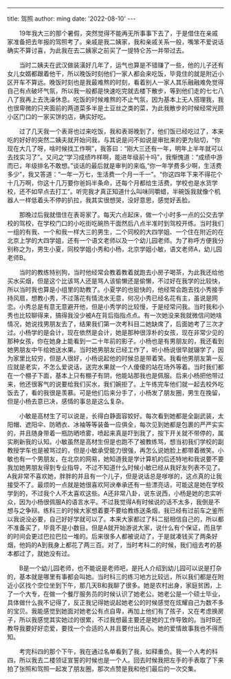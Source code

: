 ---
title: 驾照
author: ming
date: '2022-08-10'
---​	

<p style="text-indent:2em">19年我大三的那个暑假，突然觉得不能再无所事事下去了，于是借住在亲戚家准备把去年报的驾照考了。亲戚是我二姨家，我和亲戚关系一般，嘴笨不爱说话确实不算讨喜，为此我在去二姨家之前买了一提特仑苏一并带过去。</p>

<p style="text-indent:2em">当时二姨夫在武汉做装潢好几年了，运气也算是不错赚了一些，他的儿子还有女儿女婿都跟着他干，所以晚饭时刻他们一家人都会来吃饭，毕竟住的就是附近小区开车不算远。晚饭时刻也是我最难熬的时刻，看着别人一家人其乐融融难免觉得自己有点破坏气氛，所以我一般都是快速吃完就去楼下散步，等到他们走的七七八八了我再上去洗澡休息。吃饭的时候难熬的不止气氛，因为基本上无人搭理我，我也很卑微的只夹面前的两道菜多半是土豆丝之类的菜，为此我散步的时候经常光顾小区门口的一家买饼的店，确实好吃。</p>

<p style="text-indent:2em">过了几天我一个表哥也过来吃饭，我和表哥晚到了，他们饭已经吃过了，本来吃的好好的突然二姨夫就开始问我，与其说是问不如说是审批来的更为贴切，“你现在大几了呀，啥时候找工作啊”，我答曰：“刚大三还有一年，明年上半年就可以去找实习了”。又问之“学习成绩咋样啊，能进年级前十吗”，我惭愧道：“成绩中游而已，年级排名不敢想。”谈话的最后就是审判的来临,“你一年学费多少啊，生活费多少”，我又答道：“一年一万七，生活费一个月一千一”。“你这四年下来不得花个十几万啊，你这十几万要你爸妈半条命，还每个月都给生活费，学校也是水货学校，还不如早点去打工”。听完我才真正知道什么叫味同嚼蜡，半碗饭我就像个机器人一样低着头不停的扒拉，我其实很想哭，没好意思，感觉好丢脸。</p>

<p style="text-indent:2em">那晚过后我就借住在表哥家了。每天六点起床，做一个小时多一点的公交去学校的驾校，在学校门口的小吃街吃碗热干面然后八点半准时到驾校开练。当时我们一组的有我、一个和我一样大三的男生，二个同校的大四学姐、一个住在附近的在北京上学的大四学姐，还有一个语文老师以及一个幼儿园老师。为了称呼方便我分别称之为，男生小夏，同校学姐小秀和小杨，北京学姐小敏，语文老师A，幼儿园老师B。</p>

<p style="text-indent:2em">当时的教练特别狗，当时他经常会教着教着就跑去小房子喝茶，为此我还给他买水买烟，但是这个比该骂人还是骂人该偷懒还是偷懒，不过好在我学的比较快，所以当时我也算是小组里的助教了。小夏学的也挺快的，他经常会跑去找小秀接手持风扇，想教小秀，不过落花有情流水无意，何况小秀已经名花有主，虽说是网恋。小秀总是有意无意避开他，但是小秀学的比较慢，于是经常问我。当时我和小秀也比较聊得来，搞得我没少被A在背后指指点点。有一次她没来我就微信问她啥情况，她说找男朋友去了，结果我们第一次考科目二她缺席了，后面她考了三次才过。小杨学的是会计，现在依然是会计，她是那种很淳朴的女孩，现在非常少见的那种女孩，你在她身上能看到一二十年前的影子。小杨也是有男朋友的，我还看到她男朋友中午给她送水果。当时她男朋友已经工作了，听小杨说很早就辍学了，因为家里比较穷，但是人很好，小杨说起他的时候总是带着笑。我看他男朋友第一反应就是老实，不怎么爱说话，送完水果就一个人傻傻的站在场外等着。当时我们都在一个棚子下面，基本上只有棚子有阴，他能站那我也是佩服。后来小杨把他带过来，他还很客气的说要给我们买水，我们婉拒了。上午练完车他们就一起去校外吃饭去了，看的我很是羡慕。可是他们后来分手了，小杨发了朋友圈，男生在挽留，但是小杨去意已决，感情的事总是这么复杂。</p>

<p style="text-indent:2em">小敏是高材生了可以说是，长得白静面容姣好。每次看到她都是全副武装，太阳帽、遮阳伞、防晒衣、冰袖等等装备一应俱全，每次见到她都是包裹的严严实实的，并且随身带着一瓶防晒喷雾，喷起来真是吓到我了，按下开关就不带停的，属实刷新我的认知。小敏虽然是高材生但是也跑不了被教练骂，想当初我们学校的副教授学车也是被骂过的，但是小敏承受能力很强，再怎么说她脸上都带着微笑。小敏也有一个男朋友，在北京的网易，她知道我是学计算机的后还特地和我说要不要我加她男朋友得到专业指导，不过不知道什么时候小敏已经从我好友列表不见了。A我非常不喜欢她，胖胖的并且有一个儿子，但是说话总是嗲嗲的，这点真的让我接受不了。最烦的一点就是她很喜欢阿谀奉承还有一些漂亮话，可能这是她在学校学到的，不过我个人不太喜欢这些。A还非常八卦，说东说西，小杨是她的忠实听众，因为小杨很佩服A的语言水平。不过我觉得A有时候说的话不太多，我倒是不想与之争辩。练科三的时候大家想着要不要给教练送条烟，我已经有过前车之鉴所以我说没必要，自己好好学就可以了。本来大家都过了科二挺相信自己的，所以都不准备买了，毕竟不是小数目。但是A就开始游说大家，说什么有个保证，而且学的时间会更过巴拉巴拉一堆的。后来很多人都被说动了，于是就凑钱买了两条好烟，他妈的A到我身上都花了两三百。对了，当时考科二的时候，我们组去考的基本都过了，就她没有过。</p>

<p style="text-indent:2em">B是一个幼儿园老师，也不能说是老师吧，是托人介绍到幼儿园可以说是打杂的，基本就是哪里有事都会叫她。当时科三的练习地方比较远，所以我们都是在附近小区找个空位坐到下午，那几天B和我聊了很多。她是农村出身，家庭贫困，上了一个大专，在做一个餐厅服务员的时候认识了她老公。她老公是一个硕士毕业，具体做什么我不记得了，反正我记得她说起她老公的时候感觉在炫耀自己为数不多的宝贝。我能感觉到她面对她老公有点自卑，再加上他们有了孩子，又在考虑换房子，所以我感觉其实她过的很累，不过我想最主要还是她的工作导致的。当时B还教导我要好好恋爱，要找一个合适的人并且要付出真心。她的爱情故事我也不得而知。</p>

<p style="text-indent:2em">考完科四的那个下午，我在通过名单看到了我，如释重负。我一个人考的科四，所以我去二楼领证宣誓的时候也是一个人。回去时候我把左手的手表取了下来拍了张照和驾照一起发了朋友圈，那次点赞是我和他们最后的一次交集。</p>